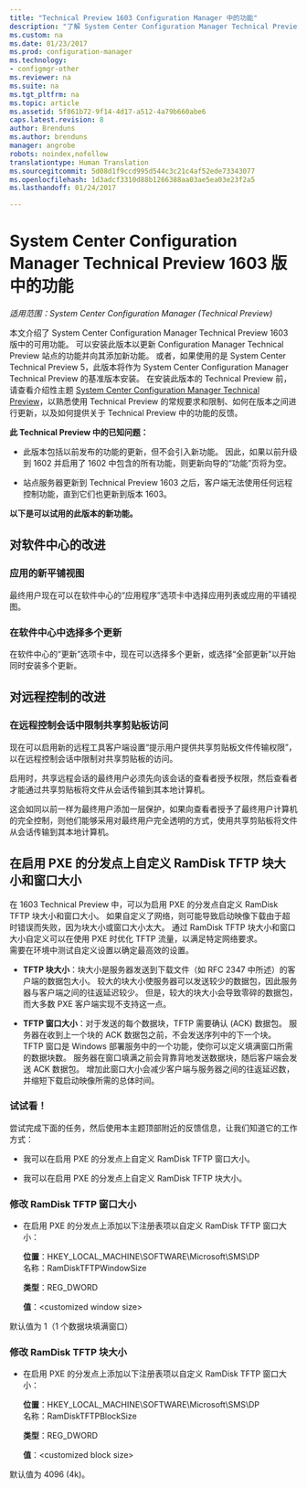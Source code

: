 ```yaml
---
title: "Technical Preview 1603 Configuration Manager 中的功能"
description: "了解 System Center Configuration Manager Technical Preview 1603 版中的可用功能。"
ms.custom: na
ms.date: 01/23/2017
ms.prod: configuration-manager
ms.technology:
- configmgr-other
ms.reviewer: na
ms.suite: na
ms.tgt_pltfrm: na
ms.topic: article
ms.assetid: 5f861b72-9f14-4d17-a512-4a79b660abe6
caps.latest.revision: 8
author: Brenduns
ms.author: brenduns
manager: angrobe
robots: noindex,nofollow
translationtype: Human Translation
ms.sourcegitcommit: 5d08d1f9ccd995d544c3c21c4af52ede73343077
ms.openlocfilehash: 1d3adcf3310d88b1266388aa03ae5ea03e23f2a5
ms.lasthandoff: 01/24/2017

---
```

# <a name="capabilities-in-technical-preview-1603-for-system-center-configuration-manager"></a>System Center Configuration Manager Technical Preview 1603 版中的功能

*适用范围：System Center Configuration Manager (Technical Preview)*

本文介绍了 System Center Configuration Manager Technical Preview 1603 版中的可用功能。 可以安装此版本以更新 Configuration Manager Technical Preview 站点的功能并向其添加新功能。 或者，如果使用的是 System Center Technical Preview 5，此版本将作为 System Center Configuration Manager Technical Preview 的基准版本安装。 在安装此版本的 Technical Preview 前，请查看介绍性主题 [System Center Configuration Manager Technical Preview](../../core/get-started/technical-preview.md)，以熟悉使用 Technical Preview 的常规要求和限制、如何在版本之间进行更新，以及如何提供关于 Technical Preview 中的功能的反馈。  

 **此 Technical Preview 中的已知问题：**  

-   此版本包括以前发布的功能的更新，但不会引入新功能。 因此，如果以前升级到 1602 并启用了 1602 中包含的所有功能，则更新向导的“功能”页将为空。  

-   站点服务器更新到 Technical Preview 1603 之后，客户端无法使用任何远程控制功能，直到它们也更新到版本 1603。  

 **以下是可以试用的此版本的新功能。**  

##  <a name="BKMK_SC1603"></a>对软件中心的改进  

### <a name="new-tiled-view-for-apps"></a>应用的新平铺视图  
 最终用户现在可以在软件中心的“应用程序”选项卡中选择应用列表或应用的平铺视图。  

### <a name="select-multiple-updates-in-software-center"></a>在软件中心中选择多个更新  
 在软件中心的“更新”选项卡中，现在可以选择多个更新，或选择“全部更新”以开始同时安装多个更新。  

##  <a name="BKMK_RC1603"></a>对远程控制的改进  

### <a name="limit-shared-clipboard-access-in-a-remote-control-session"></a>在远程控制会话中限制共享剪贴板访问  
 现在可以启用新的远程工具客户端设置“提示用户提供共享剪贴板文件传输权限”，以在远程控制会话中限制对共享剪贴板的访问。  

 启用时，共享远程会话的最终用户必须先向该会话的查看者授予权限，然后查看者才能通过共享剪贴板将文件从会话传输到其本地计算机。  

 这会如同以前一样为最终用户添加一层保护，如果向查看者授予了最终用户计算机的完全控制，则他们能够采用对最终用户完全透明的方式，使用共享剪贴板将文件从会话传输到其本地计算机。  

##  <a name="BKMK_RamDiskTFTP"></a> 在启用 PXE 的分发点上自定义 RamDisk TFTP 块大小和窗口大小  
 在 1603 Technical Preview 中，可以为启用 PXE 的分发点自定义 RamDisk TFTP 块大小和窗口大小。 如果自定义了网络，则可能导致启动映像下载由于超时错误而失败，因为块大小或窗口大小太大。 通过 RamDisk TFTP 块大小和窗口大小自定义可以在使用 PXE 时优化 TFTP 流量，以满足特定网络要求。   
需要在环境中测试自定义设置以确定最高效的设置。  

-   **TFTP 块大小**：块大小是服务器发送到下载文件（如 RFC 2347 中所述）的客户端的数据包大小。 较大的块大小使服务器可以发送较少的数据包，因此服务器与客户端之间的往返延迟较少。 但是，较大的块大小会导致零碎的数据包，而大多数 PXE 客户端实现不支持这一点。  

-   **TFTP 窗口大小**：对于发送的每个数据块，TFTP 需要确认 (ACK) 数据包。 服务器在收到上一个块的 ACK 数据包之前，不会发送序列中的下一个块。 TFTP 窗口是 Windows 部署服务中的一个功能，使你可以定义填满窗口所需的数据块数。 服务器在窗口填满之前会背靠背地发送数据块，随后客户端会发送 ACK 数据包。 增加此窗口大小会减少客户端与服务器之间的往返延迟数，并缩短下载启动映像所需的总体时间。  

### <a name="try-it-out"></a>试试看！  
 尝试完成下面的任务，然后使用本主题顶部附近的反馈信息，让我们知道它的工作方式：  

-   我可以在启用 PXE 的分发点上自定义 RamDisk TFTP 窗口大小。  

-   我可以在启用 PXE 的分发点上自定义 RamDisk TFTP 块大小。  

### <a name="to-modify-the-ramdisk-tftp-window-size"></a>修改 RamDisk TFTP 窗口大小  

-   在启用 PXE 的分发点上添加以下注册表项以自定义 RamDisk TFTP 窗口大小：  

     **位置**：HKEY_LOCAL_MACHINE\SOFTWARE\Microsoft\SMS\DP  
    名称：RamDiskTFTPWindowSize  

     **类型**：REG_DWORD  

     **值**：&lt;customized window size\>  

 默认值为 1（1 个数据块填满窗口）  

### <a name="to-modify-the-ramdisk-tftp-block-size"></a>修改 RamDisk TFTP 块大小  

-   在启用 PXE 的分发点上添加以下注册表项以自定义 RamDisk TFTP 窗口大小：  

     **位置**：HKEY_LOCAL_MACHINE\SOFTWARE\Microsoft\SMS\DP  
    名称：RamDiskTFTPBlockSize  

     **类型**：REG_DWORD  

     **值**：&lt;customized block size\>  

 默认值为 4096 (4k)。  

